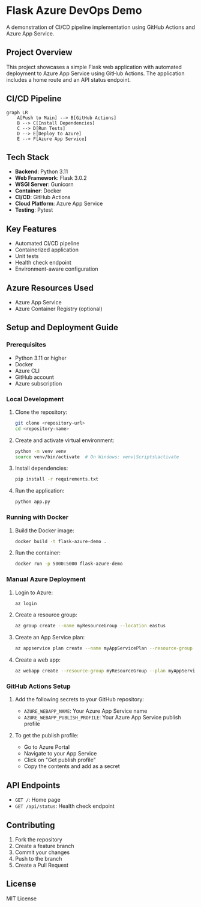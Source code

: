 # Flask Azure DevOps Demo

A demonstration of CI/CD pipeline implementation using GitHub Actions and Azure App Service.

## Project Overview

This project showcases a simple Flask web application with automated deployment to Azure App Service using GitHub Actions. The application includes a home route and an API status endpoint.

## CI/CD Pipeline

```mermaid
graph LR
    A[Push to Main] --> B[GitHub Actions]
    B --> C[Install Dependencies]
    C --> D[Run Tests]
    D --> E[Deploy to Azure]
    E --> F[Azure App Service]
```

## Tech Stack

- **Backend**: Python 3.11
- **Web Framework**: Flask 3.0.2
- **WSGI Server**: Gunicorn
- **Container**: Docker
- **CI/CD**: GitHub Actions
- **Cloud Platform**: Azure App Service
- **Testing**: Pytest

## Key Features

- Automated CI/CD pipeline
- Containerized application
- Unit tests
- Health check endpoint
- Environment-aware configuration

## Azure Resources Used

- Azure App Service
- Azure Container Registry (optional)

## Setup and Deployment Guide

### Prerequisites

- Python 3.11 or higher
- Docker
- Azure CLI
- GitHub account
- Azure subscription

### Local Development

1. Clone the repository:
   ```bash
   git clone <repository-url>
   cd <repository-name>
   ```

2. Create and activate virtual environment:
   ```bash
   python -m venv venv
   source venv/bin/activate  # On Windows: venv\Scripts\activate
   ```

3. Install dependencies:
   ```bash
   pip install -r requirements.txt
   ```

4. Run the application:
   ```bash
   python app.py
   ```

### Running with Docker

1. Build the Docker image:
   ```bash
   docker build -t flask-azure-demo .
   ```

2. Run the container:
   ```bash
   docker run -p 5000:5000 flask-azure-demo
   ```

### Manual Azure Deployment

1. Login to Azure:
   ```bash
   az login
   ```

2. Create a resource group:
   ```bash
   az group create --name myResourceGroup --location eastus
   ```

3. Create an App Service plan:
   ```bash
   az appservice plan create --name myAppServicePlan --resource-group myResourceGroup --sku B1 --is-linux
   ```

4. Create a web app:
   ```bash
   az webapp create --resource-group myResourceGroup --plan myAppServicePlan --name <app-name> --deployment-container-image-name <container-image-name>
   ```

### GitHub Actions Setup

1. Add the following secrets to your GitHub repository:
   - `AZURE_WEBAPP_NAME`: Your Azure App Service name
   - `AZURE_WEBAPP_PUBLISH_PROFILE`: Your Azure App Service publish profile

2. To get the publish profile:
   - Go to Azure Portal
   - Navigate to your App Service
   - Click on "Get publish profile"
   - Copy the contents and add as a secret

## API Endpoints

- `GET /`: Home page
- `GET /api/status`: Health check endpoint

## Contributing

1. Fork the repository
2. Create a feature branch
3. Commit your changes
4. Push to the branch
5. Create a Pull Request

## License

MIT License 